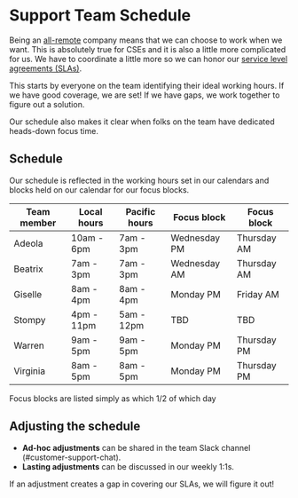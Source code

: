 # Support Team Schedule

Being an [all-remote](https://about.sourcegraph.com/company/remote) company means that we can choose to work when we want. This is absolutely true for CSEs and it is also a little more complicated for us. We have to coordinate a little more so we can honor our [service level agreements (SLAs)](https://about.sourcegraph.com/handbook/ce/support#our-service-level-agreements-slas). 

This starts by everyone on the team identifying their ideal working hours. If we have good coverage, we are set! If we have gaps, we work together to figure out a solution. 

Our schedule also makes it clear when folks on the team have dedicated heads-down focus time.

## Schedule
Our schedule is reflected in the working hours set in our calendars and blocks held on our calendar for our focus blocks.

|Team member|Local hours|Pacific hours|Focus block|Focus block
|---|---|---|---|---|
|Adeola|10am - 6pm|7am - 3pm|Wednesday PM|Thursday AM|
|Beatrix|7am - 3pm|7am - 3pm|Wednesday AM|Thursday AM|
|Giselle|8am - 4pm|8am - 4pm|Monday PM|Friday AM|
|Stompy|4pm - 11pm|5am - 12pm|TBD|TBD|
|Warren|9am - 5pm|9am - 5pm|Monday PM|Thursday PM|
|Virginia|8am - 5pm|8am - 5pm|Monday PM|Thursday PM|

Focus blocks are listed simply as which 1/2 of which day

## Adjusting the schedule
* **Ad-hoc adjustments** can be shared in the team Slack channel (#customer-support-chat).
* **Lasting adjustments** can be discussed in our weekly 1:1s. 

If an adjustment creates a gap in covering our SLAs, we will figure it out! 



